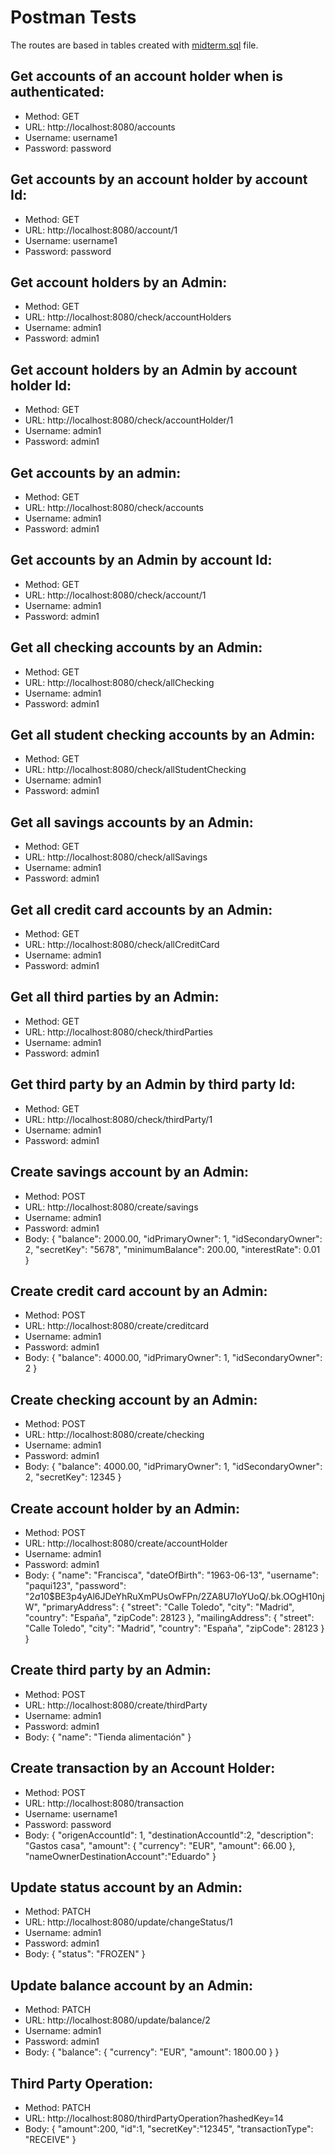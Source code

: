 # Postman Tests
The routes are based in tables created with [midterm.sql](src/main/resources/static/midterm.sql) file.

## Get accounts of an account holder when is authenticated:
  - Method: GET
  - URL: http://localhost:8080/accounts
  - Username: username1
  - Password: password
  
## Get accounts by an account holder by account Id:
  - Method: GET
  - URL: http://localhost:8080/account/1
  - Username: username1
  - Password: password
 
## Get account holders by an Admin:
  - Method: GET
  - URL: http://localhost:8080/check/accountHolders
  - Username: admin1
  - Password: admin1
  
## Get account holders by an Admin by account holder Id:
  - Method: GET
  - URL: http://localhost:8080/check/accountHolder/1
  - Username: admin1
  - Password: admin1
  
## Get accounts by an admin:
  - Method: GET
  - URL: http://localhost:8080/check/accounts
  - Username: admin1
  - Password: admin1
  
## Get accounts by an Admin by account Id:
  - Method: GET
  - URL: http://localhost:8080/check/account/1
  - Username: admin1
  - Password: admin1
  
## Get all checking accounts by an Admin:
  - Method: GET
  - URL: http://localhost:8080/check/allChecking
  - Username: admin1
  - Password: admin1
  
## Get all student checking accounts by an Admin:
  - Method: GET
  - URL: http://localhost:8080/check/allStudentChecking
  - Username: admin1
  - Password: admin1
  
## Get all savings accounts by an Admin:
  - Method: GET
  - URL: http://localhost:8080/check/allSavings
  - Username: admin1
  - Password: admin1
  
## Get all credit card accounts by an Admin:
  - Method: GET
  - URL: http://localhost:8080/check/allCreditCard
  - Username: admin1
  - Password: admin1

## Get all third parties by an Admin:
  - Method: GET
  - URL: http://localhost:8080/check/thirdParties
  - Username: admin1
  - Password: admin1
  
## Get third party by an Admin by third party Id:
  - Method: GET
  - URL: http://localhost:8080/check/thirdParty/1
  - Username: admin1
  - Password: admin1
  
## Create savings account by an Admin:
  - Method: POST
  - URL: http://localhost:8080/create/savings
  - Username: admin1
  - Password: admin1
  - Body: 
    {
    "balance": 2000.00,
    "idPrimaryOwner": 1,
    "idSecondaryOwner": 2,
    "secretKey": "5678",
    "minimumBalance": 200.00,
    "interestRate": 0.01
    }

## Create credit card account by an Admin:
  - Method: POST
  - URL: http://localhost:8080/create/creditcard
  - Username: admin1
  - Password: admin1
  - Body: 
    {
    "balance": 4000.00,
    "idPrimaryOwner": 1,
    "idSecondaryOwner": 2
     }
  
## Create checking account by an Admin:
  - Method: POST
  - URL: http://localhost:8080/create/checking
  - Username: admin1
  - Password: admin1
  - Body: 
    {
    "balance": 4000.00,
    "idPrimaryOwner": 1,
    "idSecondaryOwner": 2,
    "secretKey": 12345
    }
  
## Create account holder by an Admin:
  - Method: POST
  - URL: http://localhost:8080/create/accountHolder
  - Username: admin1
  - Password: admin1
  - Body: {
    "name": "Francisca",
    "dateOfBirth": "1963-06-13",
    "username": "paqui123",
    "password": "$2a$10$BE3p4yAl6JDeYhRuXmPUsOwFPn/2ZA8U7loYUoQ/.bk.OOgH10njW",
    "primaryAddress": {
        "street": "Calle Toledo",
        "city": "Madrid",
        "country": "España",
        "zipCode": 28123
    },
    "mailingAddress": {
        "street": "Calle Toledo",
        "city": "Madrid",
        "country": "España",
        "zipCode": 28123
    }
} 
  
## Create third party by an Admin:
  - Method: POST
  - URL: http://localhost:8080/create/thirdParty
  - Username: admin1
  - Password: admin1
  - Body: {
    "name": "Tienda alimentación"
}

## Create transaction by an Account Holder:
  - Method: POST
  - URL: http://localhost:8080/transaction
  - Username: username1
  - Password: password
  - Body: {
        "origenAccountId": 1,
        "destinationAccountId":2,
        "description": "Gastos casa",
        "amount": {
            "currency": "EUR",
            "amount": 66.00
        }, 
        "nameOwnerDestinationAccount":"Eduardo" 
}

## Update status account by an Admin:
  - Method: PATCH
  - URL: http://localhost:8080/update/changeStatus/1
  - Username: admin1
  - Password: admin1
  - Body: {
    "status": "FROZEN"
}

## Update balance account by an Admin:
  - Method: PATCH
  - URL: http://localhost:8080/update/balance/2
  - Username: admin1
  - Password: admin1
  - Body: {
    "balance": {
            "currency": "EUR",
            "amount": 1800.00
        }
}

## Third Party Operation:
  - Method: PATCH
  - URL: http://localhost:8080/thirdPartyOperation?hashedKey=14
  - Body: {
    "amount":200,
    "id":1,
    "secretKey":"12345",
    "transactionType": "RECEIVE"
}



